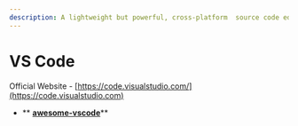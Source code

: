 ```yaml
---
description: A lightweight but powerful, cross-platform  source code editor
---
```


# VS Code

Official Website - [https://code.visualstudio.com/](https://code.visualstudio.com)

* ** **[**awesome-vscode**](https://github.com/viatsko/awesome-vscode)****
